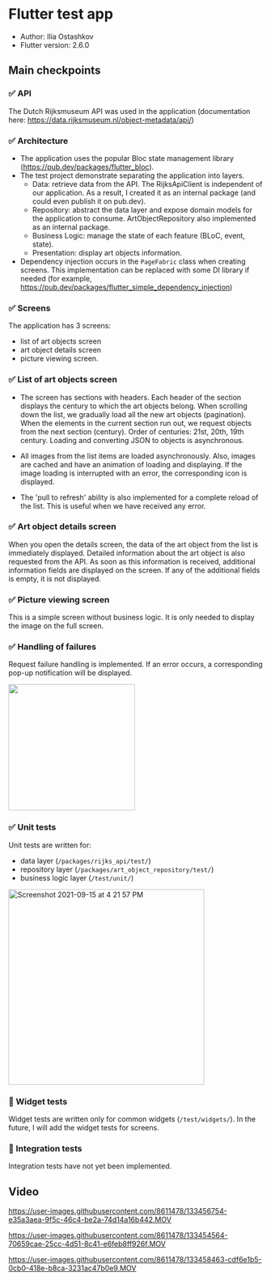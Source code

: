 # Flutter test app

* Author: Ilia Ostashkov
* Flutter version: 2.6.0

## Main checkpoints

### ✅ API

The Dutch Rijksmuseum API was used in the application (documentation here: https://data.rijksmuseum.nl/object-metadata/api/)

### ✅ Architecture

- The application uses the popular Bloc state management library (https://pub.dev/packages/flutter_bloc).
- The test project demonstrate separating the application into layers.
    - Data: retrieve data from the API. The RijksApiClient is independent of our application. As a result, I created it as an internal package (and could even publish it on pub.dev).
    - Repository: abstract the data layer and expose domain models for the application to consume. ArtObjectRepository also implemented as an internal package. 
    - Business Logic: manage the state of each feature (BLoC, event, state).
    - Presentation: display art objects information.
- Dependency injection occurs in the `PageFabric` class when creating screens. This implementation can be replaced with some DI library if needed (for example, https://pub.dev/packages/flutter_simple_dependency_injection)

### ✅ Screens

The application has 3 screens: 
* list of art objects screen
* art object details screen
* picture viewing screen.

### ✅ List of art objects screen

- The screen has sections with headers. Each header of the section displays the century to which the art objects belong. When scrolling down the list, we gradually load all the new art objects (pagination). When the elements in the current section run out, we request objects from the next section (century). Order of centuries: 21st, 20th, 19th century. Loading and converting JSON to objects is asynchronous.

- All images from the list items are loaded asynchronously. Also, images are cached and have an animation of loading and displaying. If the image loading is interrupted with an error, the corresponding icon is displayed.

- The 'pull to refresh' ability is also implemented for a complete reload of the list. This is useful when we have received any error.

### ✅ Art object details screen

When you open the details screen, the data of the art object from the list is immediately displayed. Detailed information about the art object is also requested from the API. As soon as this information is received, additional information fields are displayed on the screen. If any of the additional fields is empty, it is not displayed.

### ✅ Picture viewing screen

This is a simple screen without business logic. It is only needed to display the image on the full screen.

### ✅ Handling of failures

Request failure handling is implemented. If an error occurs, a corresponding pop-up notification will be displayed.

<img src="https://user-images.githubusercontent.com/8611478/133454847-f74d60a0-8390-4bf1-8265-5e50dbbb1bb1.PNG" width="250">

### ✅ Unit tests

Unit tests are written for:
- data layer (`/packages/rijks_api/test/`)
- repository layer (`/packages/art_object_repository/test/`)
- business logic layer (`/test/unit/`)

<img width="387" alt="Screenshot 2021-09-15 at 4 21 57 PM" src="https://user-images.githubusercontent.com/8611478/133454790-a0c02cf5-edaa-44b2-a847-aaef6efcced8.png">

### 📌 Widget tests

Widget tests are written only for common widgets (`/test/widgets/`). In the future, I will add the widget tests for screens.

### 📌 Integration tests

Integration tests have not yet been implemented.

## Video

https://user-images.githubusercontent.com/8611478/133456754-e35a3aea-9f5c-46c4-be2a-74d14a16b442.MOV

https://user-images.githubusercontent.com/8611478/133454564-70659cae-25cc-4d51-8c41-e6feb8ff926f.MOV

https://user-images.githubusercontent.com/8611478/133458463-cdf6e1b5-0cb0-418e-b8ca-3231ac47b0e9.MOV
